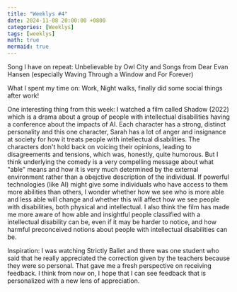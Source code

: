 ```yaml
---
title: "Weeklys #4"
date: 2024-11-08 20:00:00 +0800
categories: [Weeklys]
tags: [weeklys]
math: true
mermaid: true
---
```


Song I have on repeat: Unbelievable by Owl City and Songs from Dear Evan Hansen (especially Waving Through a Window and For Forever)

What I spent my time on: Work, Night walks, finally did some social things after work!

One interesting thing from this week: I watched a film called Shadow (2022) which is a drama about a group of people with intellectual disabilities having a conference about the impacts of AI. Each character has a strong, distinct personality and this one character, Sarah has a lot of anger and insignance at society for how it treats people with intellectual disabilities. The characters don't hold back on voicing their opinions, leading to disagreements and tensions, which was, honestly, quite humorous. But I think underlying the comedy is a very compelling message about what "able" means and how it is very much determined by the external environment rather than a obejctive description of the individual. If powerful technologies (like AI) might give some individuals who have access to them more abilities than others, I wonder whether how we see who is more able and less able will change and whether this will affect how we see people with disabilities, both physical and intellectual. I also think the film has made me more aware of how able and insightful people classified with a intellectual disability can be, even if it may be harder to notice, and how harmful preconceived notions about people with intellectual disabilities can be.

Inspiration: I was watching Strictly Ballet and there was one student who said that he really appreciated the correction given by the teachers because they were so personal. That gave me a fresh perspective on receiving feedback. I think from now on, I hope that I can see feedback that is personalized with a new lens of appreciation.